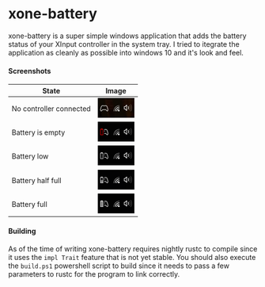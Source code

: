 # xone-battery

xone-battery is a super simple windows application that adds the battery status of your XInput controller in the system tray.
I tried to itegrate the application as cleanly as possible into windows 10 and it's look and feel.

#### Screenshots

| State                   | Image                     |
| ----------------------- |:-------------------------:|
| No controller connected | ![No controller][none-ex] |
| Battery is empty        | ![Empty][empty-ex]        |
| Battery low             | ![Low][low-ex]            |
| Battery half full       | ![Medium][medium-ex]      |
| Battery full            | ![Full][full-ex]          |

[none-ex]: https://raw.githubusercontent.com/ksev/xone-battery/master/res/none_ex.png
[empty-ex]: https://raw.githubusercontent.com/ksev/xone-battery/master/res/empty_ex.png
[low-ex]: https://raw.githubusercontent.com/ksev/xone-battery/master/res/low_ex.png
[medium-ex]: https://raw.githubusercontent.com/ksev/xone-battery/master/res/medium_ex.png
[full-ex]: https://raw.githubusercontent.com/ksev/xone-battery/master/res/full_ex.png

#### Building
As of the time of writing xone-battery requires nightly rustc to compile since it uses the `impl Trait` feature that is not yet stable. 
You should also execute the `build.ps1` powershell script to build since it needs to pass a few parameters to rustc for the program to link correctly.